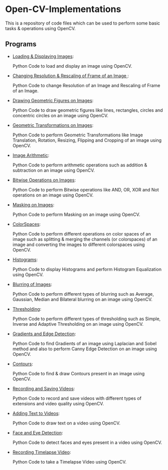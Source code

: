 # Open-CV-Implementations


This is a repository of code files which can be used to perform some basic tasks & operations using OpenCV.


## Programs

* [Loading & Displaying Images](https://github.com/altruistcoder/Open-CV-Implementations/blob/master/loading_displaying_images.ipynb):

  Python Code to load and display an image using OpenCV.

* [Changing Resolution & Rescaling of Frame of an Image ](https://github.com/altruistcoder/Open-CV-Implementations/blob/master/changing_resolution_and_scaling.ipynb):

  Python Code to change Resolution of an Image and Rescaling of Frame of an Image.

* [Drawing Geometric Figures on Images](https://github.com/altruistcoder/Open-CV-Implementations/blob/master/drawing_figures_on_image.ipynb):

  Python Code to draw geometric figures like lines, rectangles, circles and concentric circles on an image using OpenCV.

* [Geometric Transformations on Images](https://github.com/altruistcoder/Open-CV-Implementations/blob/master/geometric_transformations.ipynb):

  Python Code to perform Geometric Transformations like Image Translation, Rotation, Resizing, Flipping and Cropping of an image using OpenCV.

* [Image Arithmetic](https://github.com/altruistcoder/Open-CV-Implementations/blob/master/image_arithmetic.ipynb):

  Python Code to perform arithmetic operations such as addition & subtraction on an image using OpenCV.

* [Bitwise Operations on Images](https://github.com/altruistcoder/Open-CV-Implementations/blob/master/bitwise_operations.ipynb):

  Python Code to perform Bitwise operations like AND, OR, XOR and Not operations on an image using OpenCV.

* [Masking on Images](https://github.com/altruistcoder/Open-CV-Implementations/blob/master/masking.ipynb):

  Python Code to perform Masking on an image using OpenCV.

* [ColorSpaces](https://github.com/altruistcoder/Open-CV-Implementations/blob/master/colorspaces.ipynb):

  Python Code to perform different operations on color spaces of an image such as splitting & merging the channels (or colorspaces) of an image and converting the images to different colorspaces using OpenCV.

* [Histograms](https://github.com/altruistcoder/Open-CV-Implementations/blob/master/histograms.ipynb):

  Python Code to display Histograms and perform Histogram Equalization using OpenCV.

* [Blurring of Images](https://github.com/altruistcoder/Open-CV-Implementations/blob/master/blurring.ipynb):

  Python Code to perform different types of blurring such as Average, Gaussian, Median and Bilateral blurring on an image using OpenCV.

* [Thresholding](https://github.com/altruistcoder/Open-CV-Implementations/blob/master/blurring.ipynb):

  Python Code to perform different types of thresholding such as Simple, Inverse and Adaptive Thresholding on an image using OpenCV.

* [Gradients and Edge Detection](https://github.com/altruistcoder/Open-CV-Implementations/blob/master/gradients_and_edge_detection.ipynb):

  Python Code to find Gradients of an image using Laplacian and Sobel method and also to perform Canny Edge Detection on an image using OpenCV.

* [Contours](https://github.com/altruistcoder/Open-CV-Implementations/blob/master/contours.ipynb):

  Python Code to find & draw Contours present in an image using OpenCV.

* [Recording and Saving Videos](https://github.com/altruistcoder/Open-CV-Implementations/blob/master/recording_video.ipynb):

  Python Code to record and save videos with different types of extensions and video quality using OpenCV.

* [Adding Text to Videos](https://github.com/altruistcoder/Open-CV-Implementations/blob/master/text_on_video.ipynb):

  Python Code to draw text on a video using OpenCV.

* [Face and Eye Detection](https://github.com/altruistcoder/Open-CV-Implementations/blob/master/face_and_eye_detection.ipynb):

  Python Code to detect faces and eyes present in a video using OpenCV.

* [Recording Timelapse Video](https://github.com/altruistcoder/Open-CV-Implementations/blob/master/timelapse.ipynb):

  Python Code to take a Timelapse Video using OpenCV.